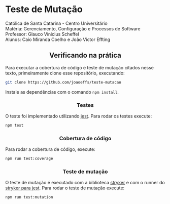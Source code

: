 # Teste de Mutação

Católica de Santa Catarina - Centro Universitário </br>
Matéria: Gerenciamento, Configuração e Processos de Software </br>
Professor: Glauco Vinicius Scheffel </br>
Alunos: Caio Miranda Coelho e João Victor Effting

<h2 align="center">Verificando na prática</h2>

Para executar a cobertura de código e teste de mutação citados nesse texto, primeiramente clone esse repositório, executando:

```sh
git clone https://github.com/joaoeffs/teste-mutacao
```

Instale as dependências com o comando `npm install`.

<h3 align="center">Testes</h3>

O teste foi implementado utilizando [jest](https://www.npmjs.com/package/jest). Para rodar os testes execute:

```sh
npm test
``` 

<h3 align="center">Cobertura de código</h3>

Para rodar a cobertura de código, execute:

```sh
npm run test:coverage
``` 

<h3 align="center">Teste de mutação</h3>

O teste de mutação é executado com a biblioteca [stryker](https://www.npmjs.com/package/@stryker-mutator/core) e com o runner do [stryker para jest](https://www.npmjs.com/package/@stryker-mutator/jest-runner). Para rodar o teste de mutação execute:

```sh
npm run test:mutation
```
